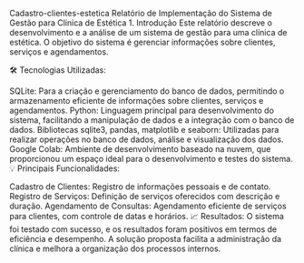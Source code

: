 Cadastro-clientes-estetica
Relatório de Implementação do Sistema de Gestão para Clínica de Estética   1. Introdução  Este relatório descreve o desenvolvimento e a análise de um sistema de gestão para uma clínica de estética. O objetivo do sistema é gerenciar informações sobre clientes, serviços e agendamentos.

🛠️ Tecnologias Utilizadas:

SQLite: Para a criação e gerenciamento do banco de dados, permitindo o armazenamento eficiente de informações sobre clientes, serviços e agendamentos.
Python: Linguagem principal para desenvolvimento do sistema, facilitando a manipulação de dados e a integração com o banco de dados.
Bibliotecas sqlite3, pandas, matplotlib e seaborn: Utilizadas para realizar operações no banco de dados, análise e visualização dos dados.
Google Colab: Ambiente de desenvolvimento baseado na nuvem, que proporcionou um espaço ideal para o desenvolvimento e testes do sistema.
💡 Principais Funcionalidades:

Cadastro de Clientes: Registro de informações pessoais e de contato.
Registro de Serviços: Definição de serviços oferecidos com descrição e duração.
Agendamento de Consultas: Agendamento eficiente de serviços para clientes, com controle de datas e horários.
📈 Resultados: O sistema foi testado com sucesso, e os resultados foram positivos em termos de eficiência e desempenho. A solução proposta facilita a administração da clínica e melhora a organização dos processos internos.
